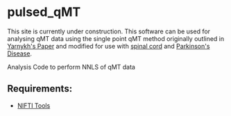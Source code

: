 # pulsed_qMT
This site is currently under construction. This software can be used for analysing qMT data using the single point qMT method originally outlined in [Yarnykh's Paper](https://www.ncbi.nlm.nih.gov/pubmed/22190042) and modified for use with [spinal cord](https://www.ncbi.nlm.nih.gov/pubmed/24632465) and [Parkinson's Disease](https://www.ncbi.nlm.nih.gov/pubmed/28986653).

Analysis Code to perform NNLS of qMT data




## Requirements:

* [NIFTI Tools](https://uk.mathworks.com/matlabcentral/fileexchange/8797-tools-for-nifti-and-analyze-image)
